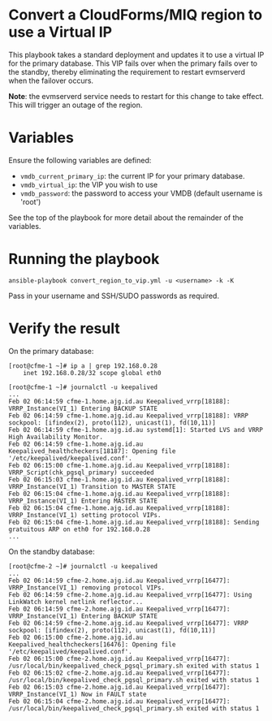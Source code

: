 # Convert a CloudForms/MIQ region to use a Virtual IP

This playbook takes a standard deployment and updates it to use a virtual IP for the
primary database. This VIP fails over when the primary fails over to the standby,
thereby eliminating the requirement to restart evmserverd when the failover occurs.

**Note**: the evmserverd service needs to restart for this change to take effect. This will
trigger an outage of the region.

# Variables

Ensure the following variables are defined:

* `vmdb_current_primary_ip`: the current IP for your primary database.
* `vmdb_virtual_ip`: the VIP you wish to use 
* `vmdb_password`: the password to access your VMDB (default username is 'root')

See the top of the playbook for more detail about the remainder of the variables.

# Running the playbook

```
ansible-playbook convert_region_to_vip.yml -u <username> -k -K
```

Pass in your username and SSH/SUDO passwords as required.

# Verify the result

On the primary database:
```
[root@cfme-1 ~]# ip a | grep 192.168.0.28
    inet 192.168.0.28/32 scope global eth0

[root@cfme-1 ~]# journalctl -u keepalived
...
Feb 02 06:14:59 cfme-1.home.ajg.id.au Keepalived_vrrp[18188]: VRRP_Instance(VI_1) Entering BACKUP STATE
Feb 02 06:14:59 cfme-1.home.ajg.id.au Keepalived_vrrp[18188]: VRRP sockpool: [ifindex(2), proto(112), unicast(1), fd(10,11)]
Feb 02 06:14:59 cfme-1.home.ajg.id.au systemd[1]: Started LVS and VRRP High Availability Monitor.
Feb 02 06:14:59 cfme-1.home.ajg.id.au Keepalived_healthcheckers[18187]: Opening file '/etc/keepalived/keepalived.conf'.
Feb 02 06:15:00 cfme-1.home.ajg.id.au Keepalived_vrrp[18188]: VRRP_Script(chk_pgsql_primary) succeeded
Feb 02 06:15:03 cfme-1.home.ajg.id.au Keepalived_vrrp[18188]: VRRP_Instance(VI_1) Transition to MASTER STATE
Feb 02 06:15:04 cfme-1.home.ajg.id.au Keepalived_vrrp[18188]: VRRP_Instance(VI_1) Entering MASTER STATE
Feb 02 06:15:04 cfme-1.home.ajg.id.au Keepalived_vrrp[18188]: VRRP_Instance(VI_1) setting protocol VIPs.
Feb 02 06:15:04 cfme-1.home.ajg.id.au Keepalived_vrrp[18188]: Sending gratuitous ARP on eth0 for 192.168.0.28
...
```
On the standby database:

```
[root@cfme-2 ~]# journalctl -u keepalived
...
Feb 02 06:14:59 cfme-2.home.ajg.id.au Keepalived_vrrp[16477]: VRRP_Instance(VI_1) removing protocol VIPs.
Feb 02 06:14:59 cfme-2.home.ajg.id.au Keepalived_vrrp[16477]: Using LinkWatch kernel netlink reflector...
Feb 02 06:14:59 cfme-2.home.ajg.id.au Keepalived_vrrp[16477]: VRRP_Instance(VI_1) Entering BACKUP STATE
Feb 02 06:14:59 cfme-2.home.ajg.id.au Keepalived_vrrp[16477]: VRRP sockpool: [ifindex(2), proto(112), unicast(1), fd(10,11)]
Feb 02 06:15:00 cfme-2.home.ajg.id.au Keepalived_healthcheckers[16476]: Opening file '/etc/keepalived/keepalived.conf'.
Feb 02 06:15:00 cfme-2.home.ajg.id.au Keepalived_vrrp[16477]: /usr/local/bin/keepalived_check_pgsql_primary.sh exited with status 1
Feb 02 06:15:02 cfme-2.home.ajg.id.au Keepalived_vrrp[16477]: /usr/local/bin/keepalived_check_pgsql_primary.sh exited with status 1
Feb 02 06:15:03 cfme-2.home.ajg.id.au Keepalived_vrrp[16477]: VRRP_Instance(VI_1) Now in FAULT state
Feb 02 06:15:04 cfme-2.home.ajg.id.au Keepalived_vrrp[16477]: /usr/local/bin/keepalived_check_pgsql_primary.sh exited with status 1
```
